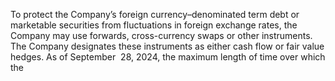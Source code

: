 To  protect  the  Company’s  foreign  currency–denominated  term  debt  or  marketable  securities  from  fluctuations  in  foreign
exchange rates, the Company may use forwards, cross-currency swaps or other instruments. The Company designates these
instruments  as  either  cash  flow  or  fair  value  hedges.  As  of  September  28,  2024,  the  maximum  length  of  time  over  which  the